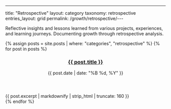 ---
title: "Retrospective"
layout: category
taxonomy: retrospective
entries_layout: grid
permalink: /growth/retrospective/---

Reflective insights and lessons learned from various projects, experiences, and learning journeys. Documenting growth through retrospective analysis.

{% assign posts = site.posts | where: "categories", "retrospective" %}
{% for post in posts %}
  <article class="entry">
    <header class="entry-header">
      <h3 class="entry-title">
        <a href="{{ post.url | relative_url }}">{{ post.title }}</a>
      </h3>
      <div class="entry-meta">
        <time class="entry-time">{{ post.date | date: "%B %d, %Y" }}</time>
      </div>
    </header>
    <div class="entry-excerpt">
      {{ post.excerpt | markdownify | strip_html | truncate: 160 }}
    </div>
  </article>
{% endfor %}
